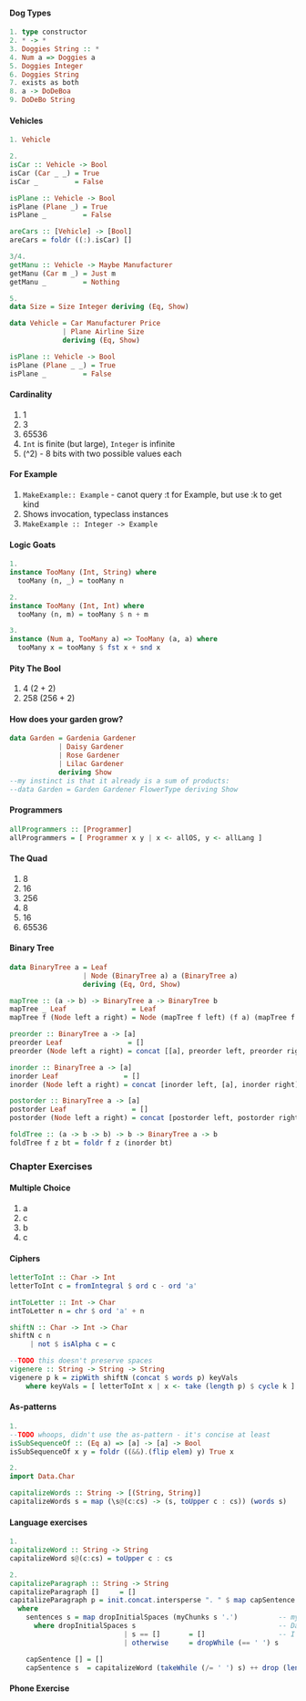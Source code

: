 #### Dog Types
```haskell
1. type constructor
2. * -> *
3. Doggies String :: *
4. Num a => Doggies a
5. Doggies Integer
6. Doggies String
7. exists as both
8. a -> DoDeBoa
9. DoDeBo String
```
#### Vehicles
```haskell
1. Vehicle

2.
isCar :: Vehicle -> Bool
isCar (Car _ _) = True
isCar _         = False

isPlane :: Vehicle -> Bool
isPlane (Plane _) = True
isPlane _         = False

areCars :: [Vehicle] -> [Bool]
areCars = foldr ((:).isCar) []

3/4.
getManu :: Vehicle -> Maybe Manufacturer
getManu (Car m _) = Just m
getManu _         = Nothing

5. 
data Size = Size Integer deriving (Eq, Show)

data Vehicle = Car Manufacturer Price
             | Plane Airline Size
             deriving (Eq, Show)

isPlane :: Vehicle -> Bool
isPlane (Plane _ _) = True
isPlane _         = False
```
#### Cardinality
1. 1
2. 3
3. 65536
4. `Int` is finite (but large), `Integer` is infinite
5. (^2) - 8 bits with two possible values each
#### For Example
1. `MakeExample:: Example` - canot query :t for Example, but use :k to get kind
2. Shows invocation, typeclass instances
3. `MakeExample :: Integer -> Example`
#### Logic Goats
```haskell
1.
instance TooMany (Int, String) where
  tooMany (n, _) = tooMany n

2.
instance TooMany (Int, Int) where
  tooMany (n, m) = tooMany $ n + m

3.
instance (Num a, TooMany a) => TooMany (a, a) where
  tooMany x = tooMany $ fst x + snd x
```
#### Pity The Bool
1. 4 (2 + 2)
2. 258 (256 + 2)
#### How does your garden grow?
```haskell
data Garden = Gardenia Gardener
            | Daisy Gardener
            | Rose Gardener
            | Lilac Gardener
            deriving Show
--my instinct is that it already is a sum of products:
--data Garden = Garden Gardener FlowerType deriving Show
```
#### Programmers
```haskell
allProgrammers :: [Programmer]
allProgrammers = [ Programmer x y | x <- allOS, y <- allLang ]
```
#### The Quad
1. 8
2. 16
3. 256
4. 8
5. 16
6. 65536
#### Binary Tree
```haskell
data BinaryTree a = Leaf
                  | Node (BinaryTree a) a (BinaryTree a)
                  deriving (Eq, Ord, Show)

mapTree :: (a -> b) -> BinaryTree a -> BinaryTree b
mapTree _ Leaf                = Leaf
mapTree f (Node left a right) = Node (mapTree f left) (f a) (mapTree f right)

preorder :: BinaryTree a -> [a]
preorder Leaf                = []
preorder (Node left a right) = concat [[a], preorder left, preorder right]

inorder :: BinaryTree a -> [a]
inorder Leaf                = []
inorder (Node left a right) = concat [inorder left, [a], inorder right]

postorder :: BinaryTree a -> [a]
postorder Leaf                = []
postorder (Node left a right) = concat [postorder left, postorder right, [a]]

foldTree :: (a -> b -> b) -> b -> BinaryTree a -> b
foldTree f z bt = foldr f z (inorder bt)
```
### Chapter Exercises
#### Multiple Choice
1. a
2. c
3. b
4. c
#### Ciphers
```haskell
letterToInt :: Char -> Int
letterToInt c = fromIntegral $ ord c - ord 'a'

intToLetter :: Int -> Char
intToLetter n = chr $ ord 'a' + n

shiftN :: Char -> Int -> Char
shiftN c n
     | not $ isAlpha c = c

--TODO this doesn't preserve spaces
vigenere :: String -> String -> String
vigenere p k = zipWith shiftN (concat $ words p) keyVals
    where keyVals = [ letterToInt x | x <- take (length p) $ cycle k ]
```
#### As-patterns
```haskell
1.
--TODO whoops, didn't use the as-pattern - it's concise at least
isSubSequenceOf :: (Eq a) => [a] -> [a] -> Bool
isSubSequenceOf x y = foldr ((&&).(flip elem) y) True x

2.
import Data.Char

capitalizeWords :: String -> [(String, String)]
capitalizeWords s = map (\s@(c:cs) -> (s, toUpper c : cs)) (words s)
```
#### Language exercises
```haskell
1.
capitalizeWord :: String -> String
capitalizeWord s@(c:cs) = toUpper c : cs

2.
capitalizeParagraph :: String -> String
capitalizeParagraph []     = []
capitalizeParagraph p = init.concat.intersperse ". " $ map capSentence (sentences p)
  where
    sentences s = map dropInitialSpaces (myChunks s '.')          -- myChunks lives in the Ch 9 exercises
      where dropInitialSpaces s                                   -- Data.List.Split.SplitOn works too but
                            | s == []       = []                  -- I wanted to use my own implementation
                            | otherwise     = dropWhile (== ' ') s

    capSentence [] = []
    capSentence s  = capitalizeWord (takeWhile (/= ' ') s) ++ drop (length (takeWhile (/= ' ') s)) s
```
#### Phone Exercise